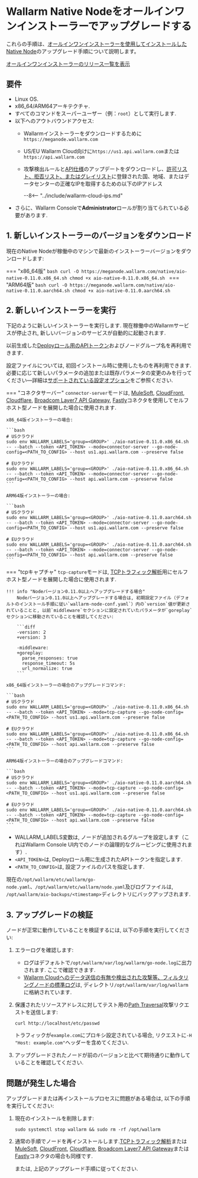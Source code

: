 [configure-proxy-balancer-instr]:           ../../admin-en/configuration-guides/access-to-wallarm-api-via-proxy.md
[ptrav-attack-docs]:                        ../../attacks-vulns-list.md#path-traversal
[ip-list-docs]:                             ../../user-guides/ip-lists/overview.md
[api-spec-enforcement-docs]:                ../../api-specification-enforcement/overview.md

# Wallarm Native Nodeをオールインワンインストーラーでアップグレードする

これらの手順は、[オールインワンインストーラーを使用してインストールしたNative Node](../../installation/native-node/all-in-one.md)のアップグレード手順について説明します。

[オールインワンインストーラーのリリース一覧を表示](node-artifact-versions.md)

## 要件

* Linux OS.
* x86_64/ARM64アーキテクチャ.
* すべてのコマンドをスーパーユーザー（例：`root`）として実行します.
* 以下へのアウトバウンドアクセス:
    * Wallarmインストーラーをダウンロードするために`https://meganode.wallarm.com`
    * US/EU Wallarm Cloud向けに`https://us1.api.wallarm.com`または`https://api.wallarm.com`
    * 攻撃検出ルールと[API仕様][api-spec-enforcement-docs]のアップデートをダウンロードし、[許可リスト、拒否リスト、またはグレイリスト][ip-list-docs]に登録された国、地域、またはデータセンターの正確なIPを取得するための以下のIPアドレス

        --8<-- "../include/wallarm-cloud-ips.md"
* さらに、Wallarm Consoleで**Administrator**ロールが割り当てられている必要があります.

## 1. 新しいインストーラーのバージョンをダウンロード

現在のNative Nodeが稼働中のマシンで最新のインストーラーバージョンをダウンロードします:

=== "x86_64版"
    ```bash
    curl -O https://meganode.wallarm.com/native/aio-native-0.11.0.x86_64.sh
    chmod +x aio-native-0.11.0.x86_64.sh
    ```
=== "ARM64版"
    ```bash
    curl -O https://meganode.wallarm.com/native/aio-native-0.11.0.aarch64.sh
    chmod +x aio-native-0.11.0.aarch64.sh
    ```

## 2. 新しいインストーラーを実行

下記のように新しいインストーラーを実行します. 現在稼働中のWallarmサービスが停止され, 新しいバージョンのサービスが自動的に起動されます.

以前生成した[Deployロール用のAPIトークン](../../user-guides/settings/api-tokens.md)およびノードグループ名を再利用できます.

設定ファイルについては, 初回インストール時に使用したものを再利用できます. 必要に応じて新しいパラメータの追加または既存パラメータの変更のみを行ってください―詳細は[サポートされている設定オプション](../../installation/native-node/all-in-one-conf.md)をご参照ください.

=== "コネクタサーバー"
    `connector-server`モードは, [MuleSoft](../../installation/connectors/mulesoft.md), [CloudFront](../../installation/connectors/aws-lambda.md), [Cloudflare](../../installation/connectors/cloudflare.md), [Broadcom Layer7 API Gateway](../../installation/connectors/layer7-api-gateway.md), [Fastly](../../installation/connectors/fastly.md)コネクタを使用してセルフホスト型ノードを展開した場合に使用されます.

    x86_64版インストーラーの場合:

    ```bash
    # USクラウド
    sudo env WALLARM_LABELS='group=<GROUP>' ./aio-native-0.11.0.x86_64.sh -- --batch --token <API_TOKEN> --mode=connector-server --go-node-config=<PATH_TO_CONFIG> --host us1.api.wallarm.com --preserve false

    # EUクラウド
    sudo env WALLARM_LABELS='group=<GROUP>' ./aio-native-0.11.0.x86_64.sh -- --batch --token <API_TOKEN> --mode=connector-server --go-node-config=<PATH_TO_CONFIG> --host api.wallarm.com --preserve false
    ```
    
    ARM64版インストーラーの場合:

    ```bash
    # USクラウド
    sudo env WALLARM_LABELS='group=<GROUP>' ./aio-native-0.11.0.aarch64.sh -- --batch --token <API_TOKEN> --mode=connector-server --go-node-config=<PATH_TO_CONFIG> --host us1.api.wallarm.com --preserve false

    # EUクラウド
    sudo env WALLARM_LABELS='group=<GROUP>' ./aio-native-0.11.0.aarch64.sh -- --batch --token <API_TOKEN> --mode=connector-server --go-node-config=<PATH_TO_CONFIG> --host api.wallarm.com --preserve false
    ```

=== "tcpキャプチャ"
    `tcp-capture`モードは, [TCPトラフィック解析](../../installation/oob/tcp-traffic-mirror/deployment.md)用にセルフホスト型ノードを展開した場合に使用されます.

    !!! info "Nodeバージョン0.11.0以上へアップグレードする場合"
        Nodeバージョン0.11.0以上へアップグレードする場合は, 初期設定ファイル（デフォルトのインストール手順に従い`wallarm-node-conf.yaml`）内の`version`値が更新されていることと, 以前`middleware`セクションに設定されていたパラメータが`goreplay`セクションに移動されていることを確認してください:

        ```diff
        -version: 2
        +version: 3

        -middleware:
        +goreplay:
          parse_responses: true
          response_timeout: 5s
          url_normalize: true
        ```

    x86_64版インストーラーの場合のアップグレードコマンド:
        
    ```bash
    # USクラウド
    sudo env WALLARM_LABELS='group=<GROUP>' ./aio-native-0.11.0.x86_64.sh -- --batch --token <API_TOKEN> --mode=tcp-capture --go-node-config=<PATH_TO_CONFIG> --host us1.api.wallarm.com --preserve false

    # EUクラウド
    sudo env WALLARM_LABELS='group=<GROUP>' ./aio-native-0.11.0.x86_64.sh -- --batch --token <API_TOKEN> --mode=tcp-capture --go-node-config=<PATH_TO_CONFIG> --host api.wallarm.com --preserve false
    ```
    
    ARM64版インストーラーの場合のアップグレードコマンド:

    ```bash
    # USクラウド
    sudo env WALLARM_LABELS='group=<GROUP>' ./aio-native-0.11.0.aarch64.sh -- --batch --token <API_TOKEN> --mode=tcp-capture --go-node-config=<PATH_TO_CONFIG> --host us1.api.wallarm.com --preserve false

    # EUクラウド
    sudo env WALLARM_LABELS='group=<GROUP>' ./aio-native-0.11.0.aarch64.sh -- --batch --token <API_TOKEN> --mode=tcp-capture --go-node-config=<PATH_TO_CONFIG> --host api.wallarm.com --preserve false
    ```

* WALLARM_LABELS変数は, ノードが追加されるグループを設定します（これはWallarm Console UI内でのノードの論理的なグルーピングに使用されます）.
* `<API_TOKEN>`は, Deployロール用に生成されたAPIトークンを指定します.
* `<PATH_TO_CONFIG>`は, 設定ファイルのパスを指定します.

現在の`/opt/wallarm/etc/wallarm/go-node.yaml`、`/opt/wallarm/etc/wallarm/node.yaml`及びログファイルは, `/opt/wallarm/aio-backups/<timestamp>`ディレクトリにバックアップされます.

## 3. アップグレードの検証

ノードが正常に動作していることを検証するには, 以下の手順を実行してください:

1. エラーログを確認します:
    * ログはデフォルトで`/opt/wallarm/var/log/wallarm/go-node.log`に出力されます. ここで確認できます.
    * [Wallarm Cloudへのデータ送信の有無や検出された攻撃等、フィルタリングノードの標準ログ](../../admin-en/configure-logging.md)は, ディレクトリ`/opt/wallarm/var/log/wallarm`に格納されています.
1. 保護されたリソースアドレスに対してテスト用の[Path Traversal][ptrav-attack-docs]攻撃リクエストを送信します:

    ```
    curl http://localhost/etc/passwd
    ```

    トラフィックが`example.com`にプロキシ設定されている場合, リクエストに`-H "Host: example.com"`ヘッダーを含めてください.
1. アップグレードされたノードが前のバージョンと比べて期待通りに動作していることを確認してください.

## 問題が発生した場合

アップグレードまたは再インストールプロセスに問題がある場合は, 以下の手順を実行してください:

1. 現在のインストールを削除します:

    ```
    sudo systemctl stop wallarm && sudo rm -rf /opt/wallarm
    ```
1. 通常の手順でノードを再インストールします.[TCPトラフィック解析](../../installation/oob/tcp-traffic-mirror/deployment.md)または[MuleSoft](../../installation/connectors/mulesoft.md), [CloudFront](../../installation/connectors/aws-lambda.md), [Cloudflare](../../installation/connectors/cloudflare.md), [Broadcom Layer7 API Gateway](../../installation/connectors/layer7-api-gateway.md)または[Fastly](../../installation/connectors/fastly.md)コネクタの場合も同様です.

    または, 上記のアップグレード手順に従ってください.